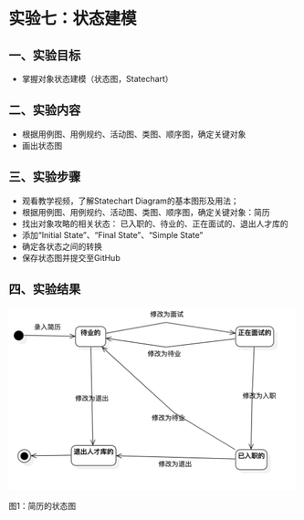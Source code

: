 # 实验七：状态建模

## 一、实验目标

- 掌握对象状态建模（状态图，Statechart）

## 二、实验内容

- 根据用例图、用例规约、活动图、类图、顺序图，确定关键对象
- 画出状态图

## 三、实验步骤

- 观看教学视频，了解Statechart Diagram的基本图形及用法；
- 根据用例图、用例规约、活动图、类图、顺序图，确定关键对象：简历
- 找出对象攻略的相关状态：
    已入职的、待业的、正在面试的、退出人才库的
- 添加“Initial State”、“Final State”、“Simple State”
- 确定各状态之间的转换
- 保存状态图并提交至GitHub

## 四、实验结果

![食谱的状态图](./HMS701.png)

图1：简历的状态图
